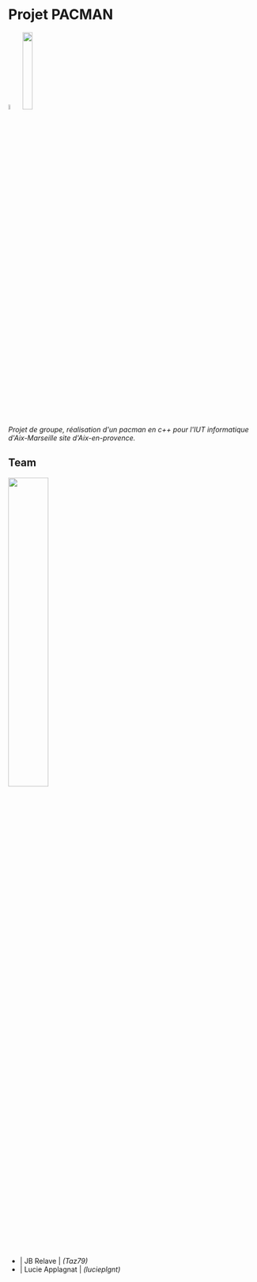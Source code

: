 # Projet PACMAN

<div>
  <img src="https://raw.githubusercontent.com/isocpp/logos/master/cpp_logo.png" width="5%">
  <img src="https://upload.wikimedia.org/wikipedia/fr/thumb/8/83/Univ_Aix-Marseille_-_IUT.svg/1280px-Univ_Aix-Marseille_-_IUT.svg.png" width="20%">
</div>

<i>Projet de groupe, réalisation d'un pacman en c++ pour l'IUT informatique d'Aix-Marseille site d'Aix-en-provence.</i>

## Team
<img src="https://www.fashioncooking.fr/wp-content/plugins/wordpress-popup/assets/images/dev-team@2x.png" width="40%"/>

- | <bold>JB Relave</bold> | <i>(Taz79)</i>
- | <bold>Lucie Applagnat</bold> | <i>(lucieplgnt)</i>
